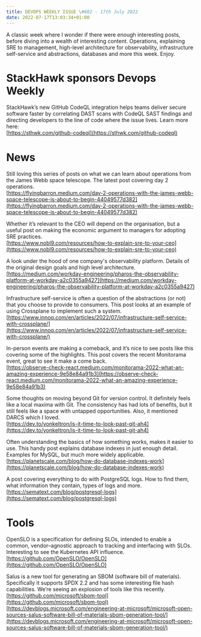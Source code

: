```yaml
---
title: DEVOPS WEEKLY ISSUE \#602 - 17th July 2022 
date: 2022-07-17T13:03:34+01:00
---
```


A classic week where I wonder if there were enough interesting posts, before diving into a wealth of interesting content. Operations, explaining SRE to management, high-level architecture for observability, infrastructure self-service and abstractions, databases and more this week. Enjoy.


StackHawk sponsors Devops Weekly
============================

StackHawk’s new GitHub CodeQL integration helps teams deliver secure software faster by correlating DAST scans with CodeQL SAST findings and directing developers to the line of code where the issue lives. Learn more here:
<br>[https://sthwk.com/github-codeql](https://sthwk.com/github-codeql)


News
====

Still loving this series of posts on what we can learn about operations from the James Webb space telescope. The latest post covering day 2 operations.
<br>[https://flyingbarron.medium.com/day-2-operations-with-the-james-webb-space-telescope-is-about-to-begin-44049577d382](https://flyingbarron.medium.com/day-2-operations-with-the-james-webb-space-telescope-is-about-to-begin-44049577d382)


Whether it’s relevant to the CEO will depend on the organisation, but a useful post on making the economic argument to managers for adopting SRE practices.
<br>[https://www.nobl9.com/resources/how-to-explain-sre-to-your-ceo](https://www.nobl9.com/resources/how-to-explain-sre-to-your-ceo)


A look under the hood of one company's observability platform. Details of the original design goals and high level architecture.
<br>[https://medium.com/workday-engineering/pharos-the-observability-platform-at-workday-a2c0355a9427](https://medium.com/workday-engineering/pharos-the-observability-platform-at-workday-a2c0355a9427)


Infrastructure self-service is often a question of the abstractions (or not) that you choose to provide to consumers. This post looks at an example of using Crossplane to implement such a system.
<br>[https://www.innoq.com/en/articles/2022/07/infrastructure-self-service-with-crossplane/](https://www.innoq.com/en/articles/2022/07/infrastructure-self-service-with-crossplane/)


In-person events are making a comeback, and it’s nice to see posts like this covering some of the highlights. This post covers the recent Monitorama event, great to see it make a come back.
<br>[https://observe-check-react.medium.com/monitorama-2022-what-an-amazing-experience-9e58e84a91b3](https://observe-check-react.medium.com/monitorama-2022-what-an-amazing-experience-9e58e84a91b3)


Some thoughts on moving beyond Git for version control. It definitely feels like a local maxima with Git. The consistency has had lots of benefits, but it still feels like a space with untapped opportunities. Also, it mentioned DARCS which I loved.
<br>[https://dev.to/yonkeltron/is-it-time-to-look-past-git-ah4](https://dev.to/yonkeltron/is-it-time-to-look-past-git-ah4)


Often understanding the basics of how something works, makes it easier to use. This handy post explains database indexes in just enough detail. Examples for MySQL, but much more widely applicable.
<br>[https://planetscale.com/blog/how-do-database-indexes-work](https://planetscale.com/blog/how-do-database-indexes-work)


A post covering everything to do with PostgreSQL logs. How to find them, what information they contain, types of logs and more.
<br>[https://sematext.com/blog/postgresql-logs](https://sematext.com/blog/postgresql-logs)


Tools
=====

OpenSLO is a specification for defining SLOs, intended to enable a common, vendor–agnostic approach to tracking and interfacing with SLOs. Interesting to see the Kubernetes API influence.
<br>[https://github.com/OpenSLO/OpenSLO](https://github.com/OpenSLO/OpenSLO)


Salus is a new tool for generating an SBOM (software bill of materials). Specifically it supports SPDX 2.2 and has some interesting file hash capabilities. We’re seeing an explosion of tools like this recently.
<br>[https://github.com/microsoft/sbom-tool](https://github.com/microsoft/sbom-tool)
<br>[https://devblogs.microsoft.com/engineering-at-microsoft/microsoft-open-sources-salus-software-bill-of-materials-sbom-generation-tool/](https://devblogs.microsoft.com/engineering-at-microsoft/microsoft-open-sources-salus-software-bill-of-materials-sbom-generation-tool/)




